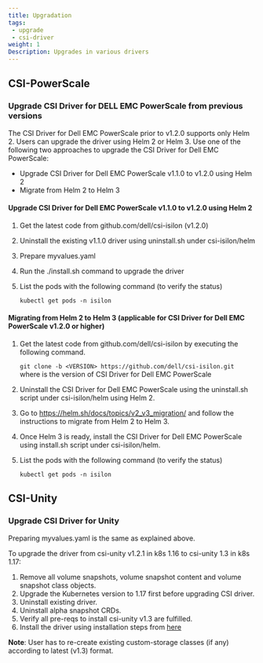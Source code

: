 ```yaml
---
title: Upgradation
tags: 
 - upgrade
 - csi-driver
weight: 1
Description: Upgrades in various drivers
---
```


## CSI-PowerScale
### Upgrade CSI Driver for DELL EMC PowerScale from previous versions
The CSI Driver for Dell EMC PowerScale prior to v1.2.0 supports only Helm 2. Users can upgrade the driver using Helm 2 or Helm 3.
Use one of the following two approaches to upgrade the CSI Driver for Dell EMC PowerScale:
* Upgrade CSI Driver for Dell EMC PowerScale v1.1.0 to v1.2.0 using Helm 2
* Migrate from Helm 2 to Helm 3

#### Upgrade CSI Driver for Dell EMC PowerScale v1.1.0 to v1.2.0 using Helm 2
1. Get the latest code from github.com/dell/csi-isilon (v1.2.0)
2. Uninstall the existing v1.1.0 driver using uninstall.sh under csi-isilon/helm
3. Prepare myvalues.yaml
4. Run the ./install.sh command to upgrade the driver
5. List the pods with the following command (to verify the status)

   `kubectl get pods -n isilon`

#### Migrating from Helm 2 to Helm 3 (applicable for CSI Driver for Dell EMC PowerScale v1.2.0 or higher)
1. Get the latest code from github.com/dell/csi-isilon by executing the following command.

    `git clone -b <VERSION> https://github.com/dell/csi-isilon.git`
    where <VERSION> is the version of CSI Driver for Dell EMC PowerScale
2. Uninstall the CSI Driver for Dell EMC PowerScale using the uninstall.sh script under csi-isilon/helm using Helm 2.
3. Go to https://helm.sh/docs/topics/v2_v3_migration/ and follow the instructions to migrate from Helm 2 to Helm 3.
4. Once Helm 3 is ready, install the CSI Driver for Dell EMC PowerScale using install.sh script under csi-isilon/helm.
5. List the pods with the following command (to verify the status)

   `kubectl get pods -n isilon`

## CSI-Unity
### Upgrade CSI Driver for Unity

Preparing myvalues.yaml is the same as explained above.

To upgrade the driver from csi-unity v1.2.1 in k8s 1.16 to csi-unity 1.3 in k8s 1.17:
1. Remove all volume snapshots, volume snapshot content and volume snapshot class objects.
2. Upgrade the Kubernetes version to 1.17 first before upgrading CSI driver.
3. Uninstall existing driver.
4. Uninstall alpha snapshot CRDs.
5. Verify all pre-reqs to install csi-unity v1.3 are fulfilled.
6. Install the driver using installation steps from [here](#install-csi-driver-for-unity)

**Note**: User has to re-create existing custom-storage classes (if any) according to latest (v1.3) format.


